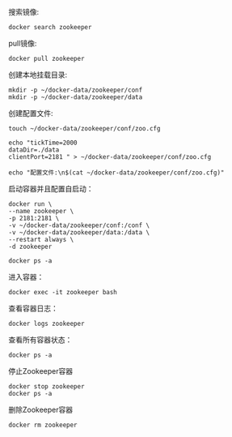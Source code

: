 搜索镜像:

```shell
docker search zookeeper
```

pull镜像:

```shell
docker pull zookeeper
```

创建本地挂载目录:

```shell
mkdir -p ~/docker-data/zookeeper/conf
mkdir -p ~/docker-data/zookeeper/data
```

创建配置文件:

```shell
touch ~/docker-data/zookeeper/conf/zoo.cfg

echo "tickTime=2000
dataDir=./data
clientPort=2181 " > ~/docker-data/zookeeper/conf/zoo.cfg

echo "配置文件:\n$(cat ~/docker-data/zookeeper/conf/zoo.cfg)"
```

启动容器并且配置自启动：

```shell
docker run \
--name zookeeper \
-p 2181:2181 \
-v ~/docker-data/zookeeper/conf:/conf \
-v ~/docker-data/zookeeper/data:/data \
--restart always \
-d zookeeper

docker ps -a
```

进入容器：

```shell
docker exec -it zookeeper bash
```

查看容器日志：

```shell
docker logs zookeeper
```

查看所有容器状态：

```shell
docker ps -a
```

停止Zookeeper容器

```shell
docker stop zookeeper
docker ps -a
```

删除Zookeeper容器

```shell
docker rm zookeeper
```